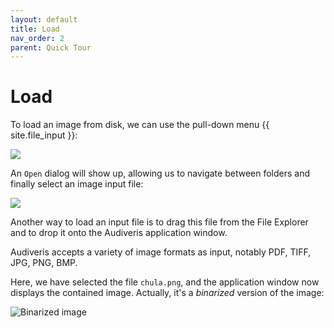```yaml
---
layout: default
title: Load
nav_order: 2
parent: Quick Tour
---
```

# Load

To load an image from disk, we can use the pull-down menu {{ site.file_input }}:

![](../assets/images/file_input.png)

An `Open` dialog will show up, allowing us to navigate between folders and finally select an image
input file:

![](../assets/images/open_dialog.png)

Another way to load an input file is to drag this file from the File Explorer and to drop it onto
the Audiveris application window.

Audiveris accepts a variety of image formats as input, notably PDF, TIFF, JPG, PNG, BMP.

Here, we have selected the file `chula.png`, and the application window now displays the
contained image.
Actually, it's a *binarized* version of the image:

![Binarized image](../assets/images/chula_binarized.png)
